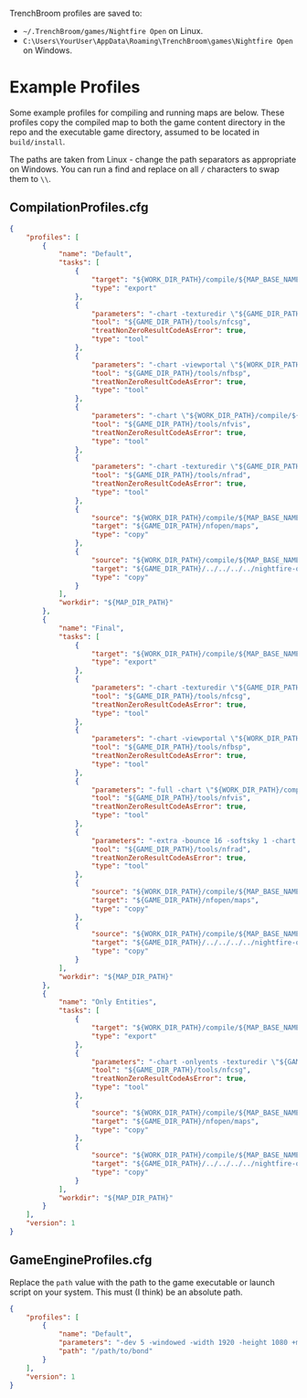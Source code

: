 TrenchBroom profiles are saved to:

* `~/.TrenchBroom/games/Nightfire Open` on Linux.
* `C:\Users\YourUser\AppData\Roaming\TrenchBroom\games\Nightfire Open` on Windows.

# Example Profiles

Some example profiles for compiling and running maps are below. These profiles copy the compiled map to both the game content directory in the repo and the executable game directory, assumed to be located in `build/install`.

The paths are taken from Linux - change the path separators as appropriate on Windows. You can run a find and replace on all `/` characters to swap them to `\\`.

## CompilationProfiles.cfg

```json
{
	"profiles": [
		{
			"name": "Default",
			"tasks": [
				{
					"target": "${WORK_DIR_PATH}/compile/${MAP_BASE_NAME}.map",
					"type": "export"
				},
				{
					"parameters": "-chart -texturedir \"${GAME_DIR_PATH}/nfopen/textures\" \"${WORK_DIR_PATH}/compile/${MAP_BASE_NAME}.map\"",
					"tool": "${GAME_DIR_PATH}/tools/nfcsg",
					"treatNonZeroResultCodeAsError": true,
					"type": "tool"
				},
				{
					"parameters": "-chart -viewportal \"${WORK_DIR_PATH}/compile/${MAP_BASE_NAME}.bsp\"",
					"tool": "${GAME_DIR_PATH}/tools/nfbsp",
					"treatNonZeroResultCodeAsError": true,
					"type": "tool"
				},
				{
					"parameters": "-chart \"${WORK_DIR_PATH}/compile/${MAP_BASE_NAME}.bsp\"",
					"tool": "${GAME_DIR_PATH}/tools/nfvis",
					"treatNonZeroResultCodeAsError": true,
					"type": "tool"
				},
				{
					"parameters": "-chart -texturedir \"${GAME_DIR_PATH}/nfopen/textures\" \"${WORK_DIR_PATH}/compile/${MAP_BASE_NAME}.bsp\"",
					"tool": "${GAME_DIR_PATH}/tools/nfrad",
					"treatNonZeroResultCodeAsError": true,
					"type": "tool"
				},
				{
					"source": "${WORK_DIR_PATH}/compile/${MAP_BASE_NAME}.bsp",
					"target": "${GAME_DIR_PATH}/nfopen/maps",
					"type": "copy"
				},
				{
					"source": "${WORK_DIR_PATH}/compile/${MAP_BASE_NAME}.bsp",
					"target": "${GAME_DIR_PATH}/../../../../nightfire-open-content/content/nfopen/maps",
					"type": "copy"
				}
			],
			"workdir": "${MAP_DIR_PATH}"
		},
		{
			"name": "Final",
			"tasks": [
				{
					"target": "${WORK_DIR_PATH}/compile/${MAP_BASE_NAME}.map",
					"type": "export"
				},
				{
					"parameters": "-chart -texturedir \"${GAME_DIR_PATH}/nfopen/textures\" \"${WORK_DIR_PATH}/compile/${MAP_BASE_NAME}.map\"",
					"tool": "${GAME_DIR_PATH}/tools/nfcsg",
					"treatNonZeroResultCodeAsError": true,
					"type": "tool"
				},
				{
					"parameters": "-chart -viewportal \"${WORK_DIR_PATH}/compile/${MAP_BASE_NAME}.bsp\"",
					"tool": "${GAME_DIR_PATH}/tools/nfbsp",
					"treatNonZeroResultCodeAsError": true,
					"type": "tool"
				},
				{
					"parameters": "-full -chart \"${WORK_DIR_PATH}/compile/${MAP_BASE_NAME}.bsp\"",
					"tool": "${GAME_DIR_PATH}/tools/nfvis",
					"treatNonZeroResultCodeAsError": true,
					"type": "tool"
				},
				{
					"parameters": "-extra -bounce 16 -softsky 1 -chart -texturedir \"${GAME_DIR_PATH}/nfopen/textures\" \"${WORK_DIR_PATH}/compile/${MAP_BASE_NAME}.bsp\"",
					"tool": "${GAME_DIR_PATH}/tools/nfrad",
					"treatNonZeroResultCodeAsError": true,
					"type": "tool"
				},
				{
					"source": "${WORK_DIR_PATH}/compile/${MAP_BASE_NAME}.bsp",
					"target": "${GAME_DIR_PATH}/nfopen/maps",
					"type": "copy"
				},
				{
					"source": "${WORK_DIR_PATH}/compile/${MAP_BASE_NAME}.bsp",
					"target": "${GAME_DIR_PATH}/../../../../nightfire-open-content/content/nfopen/maps",
					"type": "copy"
				}
			],
			"workdir": "${MAP_DIR_PATH}"
		},
		{
			"name": "Only Entities",
			"tasks": [
				{
					"target": "${WORK_DIR_PATH}/compile/${MAP_BASE_NAME}.map",
					"type": "export"
				},
				{
					"parameters": "-chart -onlyents -texturedir \"${GAME_DIR_PATH}/nfopen/textures\" \"${WORK_DIR_PATH}/compile/${MAP_BASE_NAME}.map\"",
					"tool": "${GAME_DIR_PATH}/tools/nfcsg",
					"treatNonZeroResultCodeAsError": true,
					"type": "tool"
				},
				{
					"source": "${WORK_DIR_PATH}/compile/${MAP_BASE_NAME}.bsp",
					"target": "${GAME_DIR_PATH}/nfopen/maps",
					"type": "copy"
				},
				{
					"source": "${WORK_DIR_PATH}/compile/${MAP_BASE_NAME}.bsp",
					"target": "${GAME_DIR_PATH}/../../../../nightfire-open-content/content/nfopen/maps",
					"type": "copy"
				}
			],
			"workdir": "${MAP_DIR_PATH}"
		}
	],
	"version": 1
}
```

## GameEngineProfiles.cfg

Replace the `path` value with the path to the game executable or launch script on your system. This must (I think) be an absolute path.

```json
{
	"profiles": [
		{
			"name": "Default",
			"parameters": "-dev 5 -windowed -width 1920 -height 1080 +map ${MAP_BASE_NAME}",
			"path": "/path/to/bond"
		}
	],
	"version": 1
}

```
